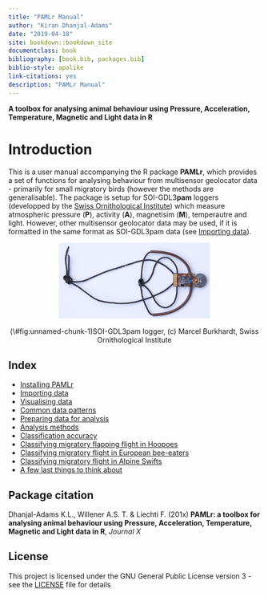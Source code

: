 ```yaml
--- 
title: "PAMLr Manual"
author: "Kiran Dhanjal-Adams"
date: "2019-04-18"
site: bookdown::bookdown_site
documentclass: book
bibliography: [book.bib, packages.bib]
biblio-style: apalike
link-citations: yes
description: "PAMLr Manual"
---
```


**A toolbox for analysing animal behaviour using Pressure, Acceleration, Temperature, Magnetic and Light data in R**




# Introduction

This is a user manual accompanying the R package **PAMLr**, which provides a set of functions for analysing behaviour from multisensor geolocator data - primarily for small migratory birds (however the methods are generalisable). The package is setup for SOI-GDL3**pam** loggers (developped by the [Swiss Ornithological Institute](www.vogelwarte.ch/en)) which measure atmospheric pressure (**P**), activity (**A**), magnetisim (**M**), temperautre and light. However, other multisensor geolocator data may be used, if it is formatted in the same format as SOI-GDL3pam data (see [Importing data](#import)).



<div class="figure" style="text-align: center">
<img src="_bookdown_files/PAMLrManual_files/figure-html/PAM-logger.png" alt="SOI-GDL3pam logger, (c) Marcel Burkhardt,  Swiss Ornithological Institute" width="60%" />
<p class="caption">(\#fig:unnamed-chunk-1)SOI-GDL3pam logger, (c) Marcel Burkhardt,  Swiss Ornithological Institute</p>
</div>


## Index

* [Installing PAMLr](#install)
* [Importing data](#import)
* [Visualising data](#dataviz)
* [Common data patterns](#patterns)
* [Preparing data for analysis](#dataprep)
* [Analysis methods](#method)
* [Classification accuracy](#accuracy)
* [Classifying migratory flapping flight in Hoopoes](#flapping)
* [Classifying migratory flight in European bee-eaters](#soar)
* [Classifying migratory flight in Alpine Swifts](#swift)
* [A few last things to think about](#outook)

## Package citation

Dhanjal-Adams K.L., Willener A.S. T. & Liechti F. (201x) **PAMLr: a toolbox for analysing animal behaviour using Pressure, Acceleration, Temperature, Magnetic and Light data in R**, *Journal X*

## License

This project is licensed under the GNU General Public License version 3 - see the [LICENSE](https://github.com/KiranLDA/PAMLr/blob/master/LICENSE) file for details

